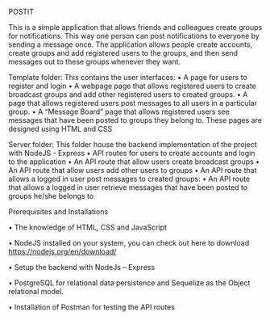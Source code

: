 POSTIT

  This is a simple application that allows friends and colleagues create groups for notifications. This way one person can post notifications to everyone by sending a message once. The application allows people create accounts, create groups and add registered users to the groups, and then send messages out to these groups whenever they want.

Template folder:
This contains the user interfaces:
•	A page for users to register and login
•	A webpage page that allows registered users to create broadcast groups and add other registered users to created groups.
•	A page that allows registered users post messages to all users in a particular group.
•	A “Message Board” page that allows registered users see messages that have been posted to groups they belong to.
These pages are designed using HTML and CSS 

Server folder:
This folder house the backend implementation of the project with NodeJS - Express
•	API routes for users to create accounts and login to the application
•	An API route that allow users create broadcast groups
•	An API route that allow users add other users to groups
•	An API route that allows a logged in user post messages to created groups:
•	An API route that allows a logged in user retrieve messages that have been posted to groups he/she belongs to


Prerequisites and Installations

  •	The knowledge of HTML, CSS and JavaScript 
  
  •	NodeJS installed on your system, you can check out here to download https://nodejs.org/en/download/
  
  •	Setup the backend with NodeJs – Express
  
   •	PostgreSQL for relational data persistence and Sequelize as the Object relational model.
   
  •	Installation of Postman for testing the API routes


